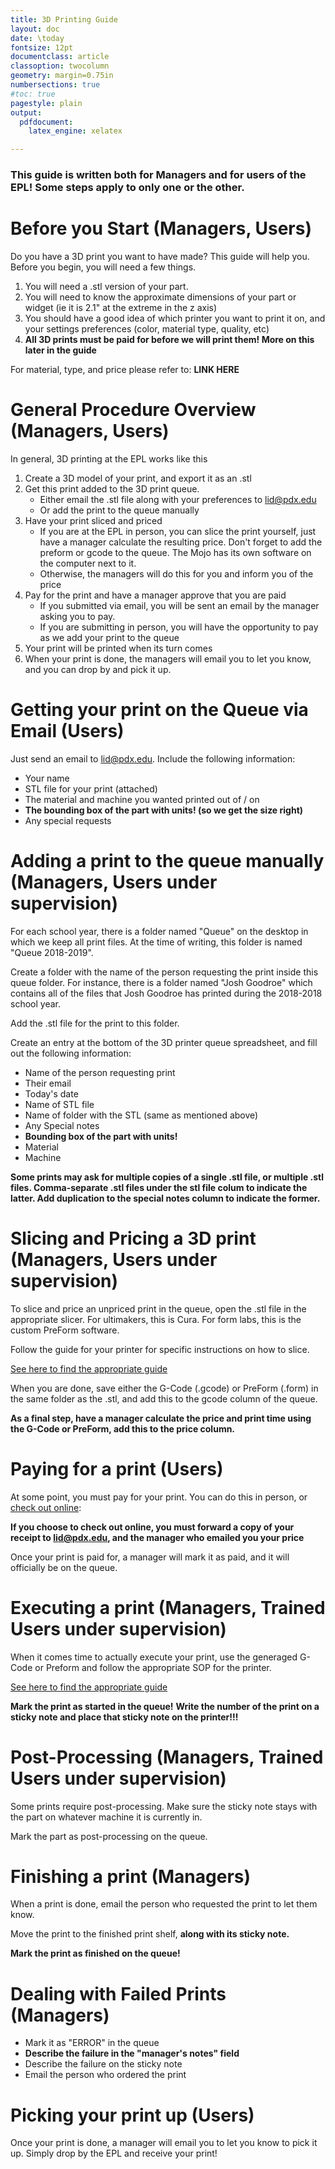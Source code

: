 ```yaml
---
title: 3D Printing Guide
layout: doc
date: \today
fontsize: 12pt
documentclass: article
classoption: twocolumn
geometry: margin=0.75in
numbersections: true
#toc: true
pagestyle: plain
output:
  pdfdocument:
    latex_engine: xelatex

---
```


### This guide is written both for Managers and for users of the EPL! Some steps apply to only one or the other.

# Before you Start (Managers, Users)

Do you have a 3D print you want to have made?  This guide will help you. Before you begin, you will need a few things.
 
1. You will need a .stl version of your part.
1. You will need to know the approximate dimensions of your part or widget (ie it is 2.1" at the extreme in the z axis)
1. You should have a good idea of which printer you want to print it on, and your settings preferences (color, material type, quality, etc)
1. **All 3D prints must be paid for before we will print them! More on this later in the guide**

For material, type, and price please refer to: **LINK HERE**


# General Procedure Overview (Managers, Users)
In general, 3D printing at the EPL works like this
1. Create a 3D model of your print, and export it as an .stl
1. Get this print added to the 3D print queue.
    * Either email the .stl file along with your preferences to lid@pdx.edu
    * Or add the print to the queue manually
1. Have your print sliced and priced
	* If you are at the EPL in person, you can slice the print yourself, just have a manager calculate the resulting price. Don't forget to add the preform or gcode to the queue. The Mojo has its own software on the computer next to it.
	* Otherwise, the managers will do this for you and inform you of the price
1. Pay for the print and have a manager approve that you are paid
	* If you submitted via email, you will be sent an email by the manager asking you to pay.
	* If you are submitting in person, you will have the opportunity to pay as we add your print to the queue
1. Your print will be printed when its turn comes
1. When your print is done, the managers will email you to let you know, and you can drop by and pick it up.

# Getting your print on the Queue via Email (Users)
Just send an email to lid@pdx.edu. Include the following information:
- Your name
- STL file for your print (attached)
- The material and machine you wanted printed out of / on
- __The bounding box of the part with units! (so we get the size right)__
- Any special requests

# Adding a print to the queue manually (Managers, Users under supervision)
For each school year, there is a folder named "Queue" on the desktop in which we keep all print files. At the time of writing, this folder is named "Queue 2018-2019".

Create a folder with the name of the person requesting the print inside this queue folder. For instance, there is a folder named "Josh Goodroe" which contains all of the files that Josh Goodroe has printed during the 2018-2018 school year.

Add the .stl file for the print to this folder.

Create an entry at the bottom of the 3D printer queue spreadsheet, and fill out the following information:
- Name of the person requesting print
- Their email
- Today's date
- Name of STL file
- Name of folder with the STL (same as mentioned above)
- Any Special notes
- __Bounding box of the part with units!__
- Material
- Machine

**Some prints may ask for multiple copies of a single .stl file, or multiple .stl files. Comma-separate .stl files under the stl file colum to indicate the latter. Add duplication to the special notes column to indicate the former.**

# Slicing and Pricing a 3D print (Managers, Users under supervision)

To slice and price an unpriced print in the queue, open the .stl file in the appropriate slicer. For ultimakers, this is Cura. For form labs, this is the custom PreForm software.

Follow the guide for your printer for specific instructions on how to slice.

[See here to find the appropriate guide](/doc/equip/printer)

When you are done, save either the G-Code (.gcode) or PreForm (.form) in the same folder as the .stl, and add this to the gcode column of the queue. 

**As a final step, have a manager calculate the price and print time using the G-Code or PreForm, add this to the price column.**

# Paying for a print (Users)

At some point, you must pay for your print. You can do this in person, or 
[check out online](https://commerce.cashnet.com/cashneti/selfserve/BrowseCatalog.aspx):

**If you choose to check out online, you must forward a copy of your receipt to lid@pdx.edu, and the manager who emailed you your price**

Once your print is paid for, a manager will mark it as paid, and it will officially be on the queue.

# Executing a print (Managers, Trained Users under supervision)

When it comes time to actually execute your print, use the generaged G-Code or Preform and follow the appropriate SOP for the printer.

[See here to find the appropriate guide](/doc/equip/printer)

**Mark the print as started in the queue!**
**Write the number of the print on a sticky note and place that sticky note on the printer!!!**

# Post-Processing (Managers, Trained Users under supervision)
Some prints require post-processing. Make sure the sticky note stays with the part on whatever machine it is currently in.

Mark the part as post-processing on the queue.

# Finishing a print (Managers)
When a print is done, email the person who requested the print to let them know.

Move the print to the finished print shelf, **along with its sticky note.**

**Mark the print as finished on the queue!**

# Dealing with Failed Prints (Managers)
- Mark it as "ERROR" in the queue
- __Describe the failure in the "manager's notes" field__
- Describe the failure on the sticky note
- Email the person who ordered the print


# Picking your print up (Users)
Once your print is done, a manager will email you to let you know to pick it up. Simply drop by the EPL and receive your print!






